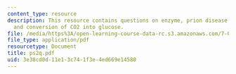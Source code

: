 ```yaml
---
content_type: resource
description: This resource contains questions on enzyme, prion disease, fermentations
  and conversion of CO2 into glucose.
file: /media/https%3A/open-learning-course-data-rc.s3.amazonaws.com/7-014-introductory-biology-spring-2005/3e38cd0d11e13c741f3e4ed669e14580_ps2q.pdf
file_type: application/pdf
resourcetype: Document
title: ps2q.pdf
uid: 3e38cd0d-11e1-3c74-1f3e-4ed669e14580
---
```


